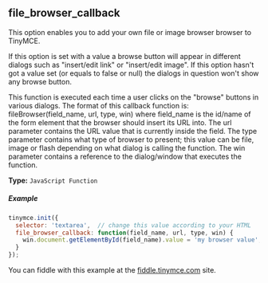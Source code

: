 ## file_browser_callback

This option enables you to add your own file or image browser browser to TinyMCE.

If this option is set with a value a browse button will appear in different dialogs such as "insert/edit link" or "insert/edit image". If this option hasn't got a value set (or equals to false or null) the dialogs in question won't show any browse button.

This function is executed each time a user clicks on the "browse" buttons in various dialogs. The format of this callback function is: fileBrowser(field_name, url, type, win) where field_name is the id/name of the form element that the browser should insert its URL into. The url parameter contains the URL value that is currently inside the field. The type parameter contains what type of browser to present; this value can be file, image or flash depending on what dialog is calling the function. The win parameter contains a reference to the dialog/window that executes the function.

**Type:** `JavaScript Function`

##### Example

```js
tinymce.init({
  selector: 'textarea',  // change this value according to your HTML
  file_browser_callback: function(field_name, url, type, win) {
    win.document.getElementById(field_name).value = 'my browser value';
  }
});
```

You can fiddle with this example at the [fiddle.tinymce.com](http://fiddle.tinymce.com) site.
